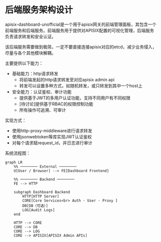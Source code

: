 # 后端服务架构设计

apisix-dashboard-unofficial是一个用于apisix网关的前端管理面板，其包含一个前端服务和后端服务。前端服务用于提供对APISIX配置的可视化管理，后端服务负责请求转发和安全认证。

该后端服务需要做到极简，一定不要直接连接apisix对应的etcd，减少业务侵入，尽量与各个其他模块解耦。

主要提供以下能力：

- 基础能力：http请求转发
  - 将前端发起的http请求转发至对应apisix admin api
  - 转发可以设置多种方式，如随机转发，或只转发到其中一个host上
- 安全能力：认证鉴权、审计功能
  - 提供基于JWT的多用户认证功能，支持不同用户有不同权限
  - [待讨论]提供基于RBAC的权限控制功能
  - 所有操作可追溯、可审计

实现方式：

- 使用http-proxy-middleware进行请求转发
- 使用jsonwebtoken等库实现JWT认证鉴权
- 对每个请求赋request_id，并日志进行审计

系统流程图：

```mermaid
graph LR
    %% ──────── External ────────
    U[User / Browser] --> FE[Dashboard Frontend]

    %% ──────── Backend ────────
    FE --> HTTP

    subgraph Dashboard Backend
        HTTP[HTTP Server]
        CORE[Core Services<br> Auth · User · Proxy ]
        DB[DB（可选）]
        LOG[Audit Logs]
    end

    HTTP --> CORE
    CORE --> DB
    CORE --> LOG
    CORE --> APISIX[APISIX Admin APIs]


```